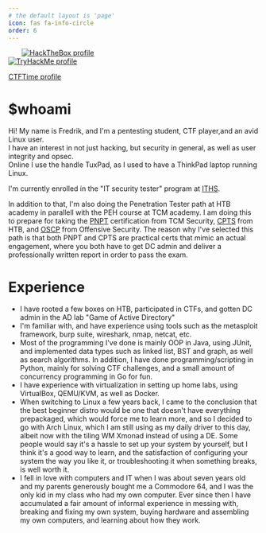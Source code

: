 ```yaml
---
# the default layout is 'page'
icon: fas fa-info-circle
order: 6
---
```


<a href="https://app.hackthebox.com/profile/528265" target="_blank" style="margin:0 27px 0"><img src="https://www.hackthebox.eu/badge/image/528265" alt="HackTheBox profile"></a><br>
<a href="https://tryhackme.com/p/TuxPad" target="_blank"><img src="https://tryhackme-badges.s3.amazonaws.com/TuxPad.png" alt="TryHackMe profile"></a><br>

<a href="https://ctftime.org/user/133366" target="_blank">CTFTime profile</a><br>


# $whoami
Hi! My name is Fredrik, and I'm a pentesting student, CTF player,and an avid Linux user.<br>
I have an interest in not just hacking, but security in general, as well as user integrity and opsec.<br>
Online I use the handle TuxPad, as I used to have a ThinkPad laptop running Linux.<br>

I'm currently enrolled in the "IT security tester" program at <a href="https://www.iths.se/utbildningar/it-sakerhetstestare/" target="_blank">ITHS</a>.<br>


In addition to that, I'm also doing the Penetration Tester path at HTB academy in parallell with the PEH course at TCM academy.
I am doing this to prepare for taking the <a href="https://certifications.tcm-sec.com/pnpt/" target="_blank">PNPT</a> certification from TCM Security, <a href="https://academy.hackthebox.com/preview/certifications/htb-certified-penetration-testing-specialist/" target="_blank">CPTS</a> from HTB, and <a href="https://www.offsec.com/courses/pen-200/" target=_blank>OSCP</a> from Offensive Security.
The reason why I've selected this path is that both PNPT and CPTS are practical certs that mimic an actual engagement, where you both have to get DC admin and deliver a professionally written report in order to pass the exam. 

# Experience
- I have rooted a few boxes on HTB, participated in CTFs, and gotten DC admin in the AD lab "Game of Active Directory"
- I'm familiar with, and have experience using tools such as the metasploit framework, burp suite, wireshark, nmap, netcat, etc.
- Most of the programming I've done is mainly OOP in Java, using JUnit, and implemented data types such as linked list, BST and graph, as well as search algorithms. In addition, I have done programming/scripting in Python, mainly for solving CTF challenges, and a small amount of concurrency programming in Go for fun.
- I have experience with virtualization in setting up home labs, using VirtualBox, QEMU/KVM, as well as Docker.
- When switching to Linux a few years back, I came to the conclusion that the best beginner distro would be one that doesn't have everything prepackaged, which would force me to learn more, and so I decided to go with Arch Linux, which I am still using as my daily driver to this day, albeit now with the tiling WM Xmonad instead of using a DE. Some people would say it's a hassle to set up your system by yourself, but I think it's a good way to learn, and the satisfaction of configuring your system the way you like it, or troubleshooting it when something breaks, is well worth it.
- I fell in love with computers and IT when I was about seven years old and my parents generously bought me a Commodore 64, and I was the only kid in my class who had my own computer. Ever since then I have accumulated a fair amount of informal experience in messing with, breaking and fixing my own system, buying hardware and assembling my own computers, and learning about how they work.




